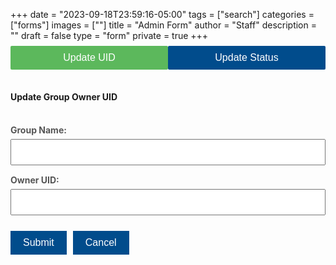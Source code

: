 +++
date = "2023-09-18T23:59:16-05:00"
tags = ["search"]
categories = ["forms"]
images = [""]
title = "Admin Form"
author = "Staff"
description = ""
draft = false
type = "form"
private = true
+++
<style>
    select,input, button {
      width: 100%;
      padding: 10px;
      margin-bottom: 15px;
      font-size: 16px;
    }

    button {
      background-color:#014c8c;;
      color: white;
      border: none;
      cursor: pointer;
    }

    button:hover {
      background-color:rgb(142, 200, 131);
    }

    .button-row {
      display: flex;
      justify-content: flex-start;
      gap: 10px;
      margin-top: 10px;
    }

   .button-row button {
     width: auto;
    flex: 0 0 auto;
    padding: 10px 20px;
   }

    .message {
      text-align: center;
      margin-top: 10px;
    }
    .container {
        width: 80%;
        margin: 0 auto;
        padding-top: 20px;
     }
    
    .tabs {
        display: flex;
        margin-bottom: 20px;
        margin-top:-40px;
    }
    
    .tab-button {
        cursor: pointer;
        border-radius: 2px;
    }
    
    .tab-button.active {
        background-color:#5cb85c;
        color: white;
    }
    
    .tab-content {
        display: none;
    }

    label {
        font-size: 14px;
        font-weight: bold;
        margin-bottom: 6px;
        display: block;
        color: #555;
    }
</style>
<!-- Core scripts needed for form functionality -->

<script type="text/javascript" src="https://cdnjs.cloudflare.com/ajax/libs/jquery/3.6.0/jquery.min.js"></script>
<script type="text/javascript" src="/js/admin-form.js"></script>

<div class="message" id="resultMessage"></div><br /><br/>

  <div class="tab-container">
    <!-- Tabs -->
    <div class="tabs">
      <button type="button" class="tab-button active" data-tab="1" data-title="Update Group Owner UID">Update UID</button>
      <button type="button" class="tab-button" data-tab="2" data-title="Update Resource Request Status">Update Status</button>
    </div>
       <!--  Form 1: Update UID -->
    <div id="form1" class="tab-content" style="display: block;">
     <form id="update_uid_form">
      <h4>Update Group Owner UID</h4><br/>
      <label for="group_name_for_update">Group Name:</label>
      <input type="text" id="group_name_for_update" name="group_name_for_update" required>
      <label for="owner_uid">Owner UID:</label>
      <input type="text" id="owner_uid" name="owner_uid" required>
      <br/>
      <div class="button-row">
        <button type="submit">Submit</button>
        <button type="button" class="cancel-button" id="cancelBtn1">Cancel</button>
      </div>
     </form>
    </div>
  <!--  Update Resource Status -->
  <div id="form2" class="tab-content" style="display: none;">
    <form id="update_status_form">
      <h4>Update Resource Request Status</h4><br/>
      <label for="ticket_id">Ticket ID:</label>
      <input type="text" id="ticket_id" name="ticket_id" required><br>
      <label for="group_name">Group Name:</label>
      <input type="text" id="group_name" name="group_name" required><br>
      <label for="resource_type">Resource Type:</label>
      <select id="resource_type" name="resource_type" required>
        <option value="hpc_service_units">HPC Service Units</option>
        <option value="storage">Storage</option>
      </select><br><br>
      <label for="resource_name">Resource Name:</label>
      <input type="text" id="resource_name" name="resource_name" required><br>
      <label for="update_status">Action to be taken:</label>
      <select id="update_status" name="update_status" required>
        <option value="active">Activate/Approve Change</option>
        <option value="retired" id="retire_option">Retire</option>
        <option value="error">Revert (Revert to previous state)</option>
      </select><br><br>
      <label for="update_comment">Update Comment:</label>
      <input type="text" id="update_comment" name="update_comment" required><br>
      <div class="button-row">
        <button type="submit">Submit</button>
        <button type="button" class="cancel-button" id="cancelBtn2">Cancel</button>
      </div>
    </form>
  </div>
</div>
<script type="text/javascript" src="/js/response-message.js"></script>
<script type="text/javascript" src="/js/user-session-v2.js"></script>
<script type="text/javascript" src="/js/support-request.js"></script>
